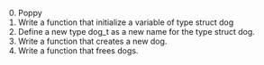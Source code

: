 0. Poppy
1. Write a function that initialize a variable of type struct dog
1. Define a new type dog_t as a new name for the type struct dog.
3. Write a function that creates a new dog.
4. Write a function that frees dogs.

